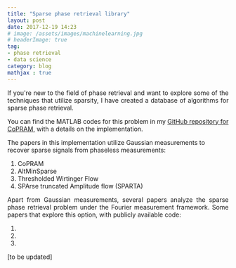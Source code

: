 ```yaml
---
title: "Sparse phase retrieval library"
layout: post
date: 2017-12-19 14:23
# image: /assets/images/machinelearning.jpg
# headerImage: true
tag:
- phase retrieval
- data science
category: blog
mathjax : true
---
```

<p style='text-align: justify;'>
If you're new to the field of phase retrieval and want to explore some of the techniques that utilize sparsity, I have created a database of algorithms for sparse phase retrieval.

You can find the MATLAB codes for this problem in my <a target="_blank" href='https://github.com/GauriJagatap/model-copram'> GitHub repository for CoPRAM</a>, with a details on the implementation.

The papers in this implementation utilize Gaussian measurements to recover sparse signals from phaseless measurements:
</p>

1. CoPRAM
2. AltMinSparse
3. Thresholded Wirtinger Flow
4. SPArse truncated Amplitude flow (SPARTA)

<p style='text-align: justify;'>
Apart from Gaussian measurements, several papers analyze the sparse phase retrieval problem under the Fourier measurement framework. Some papers that explore this option, with publicly available code:
</p>

1.
2.
3.



[to be updated]
